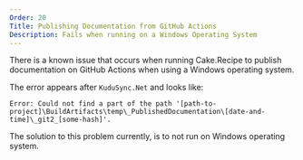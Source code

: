 ```yaml
---
Order: 20
Title: Publishing Documentation from GitHub Actions
Description: Fails when running on a Windows Operating System
---
```


There is a known issue that occurs when running Cake.Recipe to publish documentation on GitHub Actions when using a Windows operating system.

The error appears after `KuduSync.Net` and looks like:

```
Error: Could not find a part of the path '[path-to-project]\BuildArtifacts\temp\_PublishedDocumentation\[date-and-time]\_git2_[some-hash]'.
```

The solution to this problem currently, is to not run on Windows operating system.

